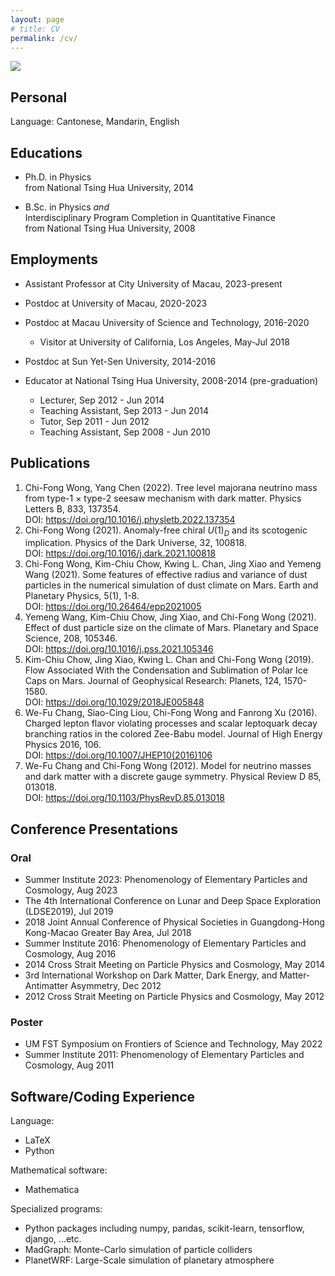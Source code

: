 ```yaml
---
layout: page
# title: CV
permalink: /cv/
---
```


![](/imgs/mount_wilson_2018.jpeg)

## Personal

Language: Cantonese, Mandarin, English

## Educations

* Ph.D. in Physics<br>
  from National Tsing Hua University, 2014
  
* B.Sc. in Physics _and_<br>
Interdisciplinary Program Completion in Quantitative Finance<br>
from National Tsing Hua University, 2008

## Employments

* Assistant Professor at City University of Macau, 2023-present
* Postdoc at University of Macau, 2020-2023
* Postdoc at Macau University of Science and Technology, 2016-2020
  * Visitor at University of California, Los Angeles, May-Jul 2018

* Postdoc at Sun Yet-Sen University, 2014-2016
* Educator at National Tsing Hua University, 2008-2014 (pre-graduation)
  * Lecturer, Sep 2012 - Jun 2014
  * Teaching Assistant, Sep 2013 - Jun 2014
  * Tutor, Sep 2011 - Jun 2012
  * Teaching Assistant, Sep 2008 - Jun 2010


## Publications

1. Chi-Fong Wong, Yang Chen (2022). Tree level majorana neutrino mass from type-1 × type-2 seesaw mechanism with dark matter. Physics Letters B, 833, 137354. <br>DOI: <https://doi.org/10.1016/j.physletb.2022.137354>
2. Chi-Fong Wong (2021). Anomaly-free chiral $U(1)_D$ and its scotogenic implication. Physics of the Dark Universe, 32, 100818. <br>DOI: <https://doi.org/10.1016/j.dark.2021.100818>
3. Chi-Fong Wong, Kim-Chiu Chow, Kwing L. Chan, Jing Xiao and Yemeng Wang (2021). Some features of effective radius and variance of dust particles in the numerical simulation of dust climate on Mars. Earth and Planetary Physics, 5(1), 1-8. <br>DOI: <https://doi.org/10.26464/epp2021005>
4. Yemeng Wang, Kim-Chiu Chow, Jing Xiao, and Chi-Fong Wong (2021). Effect of dust particle size on the climate of Mars. Planetary and Space Science, 208, 105346. <br>DOI: <https://doi.org/10.1016/j.pss.2021.105346>
5. Kim-Chiu Chow, Jing Xiao, Kwing L. Chan and Chi-Fong Wong (2019). Flow Associated With the Condensation and Sublimation of Polar Ice Caps on Mars. Journal of Geophysical Research: Planets, 124, 1570-1580. <br>DOI: <https://doi.org/10.1029/2018JE005848>
6. We-Fu Chang, Siao-Cing Liou, Chi-Fong Wong and Fanrong Xu (2016). Charged lepton flavor violating processes and scalar leptoquark decay branching ratios in the colored Zee-Babu model. Journal of High Energy Physics 2016, 106. <br>DOI: <https://doi.org/10.1007/JHEP10(2016)106>
7. We-Fu Chang and Chi-Fong Wong (2012). Model for neutrino masses and dark matter with a discrete gauge symmetry. Physical Review D 85, 013018. <br>DOI: <https://doi.org/10.1103/PhysRevD.85.013018>

## Conference Presentations

### Oral

* Summer Institute 2023: Phenomenology of Elementary Particles and Cosmology, Aug 2023
* The 4th International Conference on Lunar and Deep Space Exploration (LDSE2019), Jul 2019
* 2018 Joint Annual Conference of Physical Societies in Guangdong-Hong Kong-Macao Greater Bay Area, Jul 2018
* Summer Institute 2016: Phenomenology of Elementary Particles and Cosmology, Aug 2016
* 2014 Cross Strait Meeting on Particle Physics and Cosmology, May 2014
* 3rd International Workshop on Dark Matter, Dark Energy, and Matter-Antimatter Asymmetry, Dec 2012
* 2012 Cross Strait Meeting on Particle Physics and Cosmology, May 2012

### Poster

* UM FST Symposium on Frontiers of Science and Technology, May 2022
* Summer Institute 2011: Phenomenology of Elementary Particles and Cosmology, Aug 2011

## Software/Coding Experience

Language:

* LaTeX
* Python

Mathematical software:

* Mathematica

Specialized programs:

* Python packages including numpy, pandas, scikit-learn, tensorflow, django, ...etc.
* MadGraph: Monte-Carlo simulation of particle colliders
* PlanetWRF: Large-Scale simulation of planetary atmosphere

